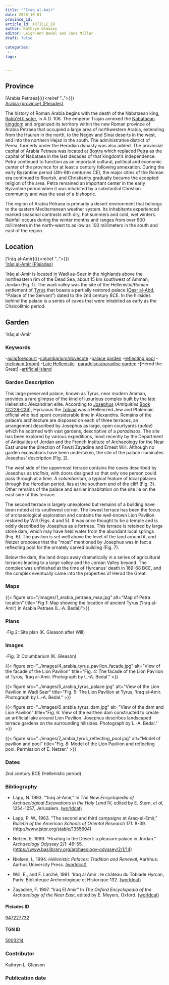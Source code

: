 ```yaml
---
title: "ʻIraq al-Amir"
date: 2020-10-01
province_id:
article_id: ARTICLE_ID
author: Kathryn Gleason
editor: Leigh-Ann Bedal and Jane Millar
draft: false

categories:
 -
tags:


---
```


## Province
[Arabia Petraea]({{<relref "..">}})\
[Arabia (province) (Pleiades)](https://pleiades.stoa.org/places/981506)

The history of Roman Arabia begins with the death of the Nabataean king, [Rabb'el II soter](https://en.wikipedia.org/wiki/Rabbel_II_Soter), in A.D. 106. The emperor Trajan annexed the [Nabataean kingdom](https://en.wikipedia.org/wiki/Nabataean_Kingdom)   and organized its territory within the new Roman province of Arabia Petraea that occupied a large area of northwestern Arabia, extending from the Hauran in the north, to the Negev and Sinai deserts in the west, and into the northern Hejaz in the south. The administrative district of Perea, formerly under the Herodian dynasty was also added. The provincial capital of Arabia Petraea was located at [Bostra](https://en.wikipedia.org/wiki/Bosra) which replaced [Petra](https://en.wikipedia.org/wiki/Petra) as the capital of Nabataea in the last decades of that kingdom’s independence. Petra continued to function as an important cultural, political and economic center of the province for at least a century following annexation. During the early Byzantine period (4th-6th centuries CE), the major cities of the Roman era continued to flourish, and Christianity gradually became the accepted religion of the area. Petra remained an important center in the early Byzantine period when it was inhabited by a substantial Christian community and was the seat of a bishopric.

The region of Arabia Petraea is primarily a desert environment that belongs to the eastern Mediterranean weather system. Its inhabitants experienced marked seasonal contrasts with dry, hot summers and cold, wet winters. Rainfall occurs during the winter months and ranges from over 600 millimeters in the north-west to as low as 100 millimeters in the south and east of the region.

## Location
[ʻIrāq al-Amīr]({{<relref "..">}})\
[ʻIrāq al-Amīr (Pleiades)](https://pleiades.stoa.org/places/697757)

ʻIrāq al-Amīr is located in Wadi as-Seer in the highlands above the northeastern rim of the Dead Sea, about 15 km southwest of Amman, Jordan (Fig. 1). The wadi valley was the site of the Hellenistic/Roman settlement of [Tyrus](https://pleiades.stoa.org/places/697757)
that boasts a partially restored palace ([Qasr al-Abd](https://pleiades.stoa.org/places/947227732), "Palace of the Servant") dated to the 2nd century BCE. In the hillsides behind the palace is a series of caves that were inhabited as early as the Chalcolithic period.


## Garden
ʻIrāq al-Amīr

### Keywords
-[aula/forecourt](http://vocab.getty.edu/aat/300004104)
-[columbarium/dovecote](http://vocab.getty.edu/aat/300004975)
-[palace garden](http://vocab.getty.edu/aat/300005734)
-[reflecting pool](http://vocab.getty.edu/aat/300179485)
-[triclinium (room)](http://vocab.getty.edu/aat/300004359)
-[Late Hellenistic](http://vocab.getty.edu/aat/300106998)
-[paradeisos/paradise garden](http://vocab.getty.edu/aat/300008112)
-[Herod the Great]
-[artificial island](http://vocab.getty.edu/aat/300386969)

### Garden Description
This large preserved palace, known as Tyrus, near modern Amman, provides a rare glimpse of the kind of luxurious complex built by the late Hellenistic Alexandrian elite.  According to [Josephus](https://en.wikipedia.org/wiki/Josephus) (*Antiquities* [Book 12:228-236](http://www.perseus.tufts.edu/hopper/text.jsp?doc=Perseus%3Atext%3A1999.01.0146%3Abook%3D12%3Asection%3D228)), Hyrcanus the [Tobiad](https://en.wikipedia.org/wiki/Tobiads) was a Hellenized Jew and Ptolemaic official who had spent considerable time in Alexandria. Remains of the palace’s architecture are disposed on each of three terraces, an arrangement described by Josephus as large, open courtyards (*aulae*) which he adorned with vast gardens, descriptive of a *paradeisos*. The site has been explored by various expeditions, most recently by the Department of Antiquities of Jordan and the French Institute of Archaeology for the Near East under the direction of Fawzi Zayadine and Ernest Will.  Although no garden excavations have been undertaken, the site of the palace illuminates Josephus’ description (Fig. 2).

The west side of the uppermost terrace contains the caves described by Josephus as *triclinia*, with doors designed so that only one person could pass through at a time.  A *columbarium*, a typical feature of local palaces through the Herodian period, lies at the southern end of the cliff (Fig. 3). Other remains of the palace and earlier inhabitation on the site lie on the east side of this terrace.

The second terrace is largely unexplored but remains of a building have been noted at its southwest corner.  The lowest terrace has been the focus of archaeological exploration and contains the well-known Lion Pavilion restored by Will (Figs. 4 and 5).  It was once thought to be a temple and is oddly described by Josephus as a fortress. This terrace is retained by large stone dam, which may have held water from the abundant local springs (Fig. 6). The pavilion is set well above the level of the land around it, and Netzer proposes that the “moat” mentioned by Josephus was in fact a reflecting pool for the ornately carved building (Fig. 7).

Below the dam, the land drops away dramatically in a series of agricultural terraces leading to a large valley and the Jordan Valley beyond.  The complex was unfinished at the time of Hyrcanus’ death in 169-68 BCE, and the complex eventually came into the properties of Herod the Great.

### Maps

{{< figure src="/images/1_arabia_petraea_map.jpg" alt="Map of Petra location" title="Fig 1: Map showing the location of ancient Tyrus (ʻIraq al-Amir) in Arabia Petraea (L.-A. Bedal)">}}

### Plans
-Fig 2:   Site plan (K. Gleason after Will)
<!--
{{< figure src="IMG_URL" alt="ALT_TEXT" title="CAPTION" >}}
-->

### Images
-Fig. 3:  Columbarium  (K. Gleason)

{{< figure src="../images/4_arabia_tyrus_pavilion_facade.jpg" alt="View of the facade of the Lion Pavilion" title="Fig. 4: The facade of the Lion Pavilion at Tyrus, ʻIraq al-Amir. Photograph by L.-A. Bedal." >}}

{{< figure src="../images/5_arabia_tyrus_palace.jpg" alt="View of the Lion Pavilion in Wadi Seer" title="Fig. 5: The Lion Pavilion at Tyrus, ʻIraq al-Amir. Photograph by L.-A. Bedal." >}}

{{< figure src="../images/6_arabia_tyrus_dam.jpg" alt="View of the dam and Lion Pavilion" title="Fig. 6: View of the earthen dam constructed to create an artificial lake around Lion Pavilion. Josephus describes landscaped terrace gardens on the surrounding hillsides. Photograph by L.-A. Bedal." >}}

{{< figure src="../images/7_arabia_tyrus_reflecting_pool.jpg" alt="Model of pavilion and pool" title="Fig. 8: Model of the Lion Pavilion and reflecting pool. Permission of E. Netzer." >}}
<!--
{{< figure src="IMG_URL" alt="ALT_TEXT" title="CAPTION" >}}
-->

### Dates
2nd century BCE (Hellenistic period)

### Bibliography
- Lapp, N. 1993. "ʻIraq al-Amir," In *The New Encyclopedia of Archaeological Excavations in the Holy Land* IV, edited by E. Stern, *et al*, 1254-1257, Jerusalem. [(worldcat)](http://www.worldcat.org/oclc/850884350)

- Lapp, P. W., 1963. “The second and third campaigns at Araq-el-Emir,” *Bulletin of the American Schools of Oriental Research* 171: 8-39.(http://www.jstor.org/stable/1355604)

- Netzer, E. 1999. “Floating in the Desert: a pleasure palace in Jordan.” *Archaeology Odyssey* 2/1: 46–55. (https://www.baslibrary.org/archaeology-odyssey/2/1/14)

- Nielsen, I., 1994. *Hellenistic Palaces: Tradition and Renewal*, Aarhhus: Aarhus University Press. [(worldcat)](http://www.worldcat.org/oclc/468433476)

- Will, E., and F. Larché, 1991. ʻIraq al Amir : le château du Tobiade Hyrcan, Paris: Biblioteque Archeologique et Historique 132. [(worldcat)](https://www.worldcat.org/oclc/231538684)

- Zayadine, F. 1997. “Iraq El Amir” In *The Oxford Encyclopedia of the Archaeology of the Near East*, edited by E. Meyers, Oxford. [(worldcat)](https://www.worldcat.org/oclc/1080900665)

<!--#### Periodo ID-->

<!-- [PERIODO_ID](https://pleiades.stoa.org/places/PLEIADES_ID) -->

#### Pleiades ID
[947227732](https://pleiades.stoa.org/places/947227732)


#### TGN ID
[5003214](http://www.getty.edu/vow/TGNFullDisplay?find=tyrus&place=&nation=&prev_page=1&english=Y&subjectid=5003214)

### Contributor
Kathryn L. Gleason

### Publication date


<!--### Related articles-->

<!-- Links to other related articles. Leave blank for now -->
